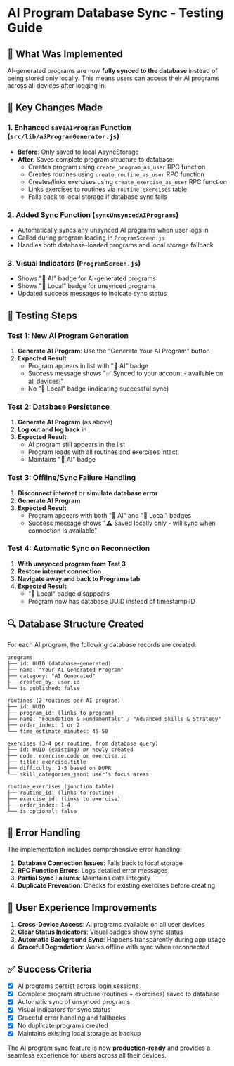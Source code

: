 # AI Program Database Sync - Testing Guide

## 🎯 What Was Implemented

AI-generated programs are now **fully synced to the database** instead of being stored only locally. This means users can access their AI programs across all devices after logging in.

## 🔧 Key Changes Made

### 1. Enhanced `saveAIProgram` Function (`src/lib/aiProgramGenerator.js`)
- **Before**: Only saved to local AsyncStorage
- **After**: Saves complete program structure to database:
  - Creates program using `create_program_as_user` RPC function
  - Creates routines using `create_routine_as_user` RPC function  
  - Creates/links exercises using `create_exercise_as_user` RPC function
  - Links exercises to routines via `routine_exercises` table
  - Falls back to local storage if database sync fails

### 2. Added Sync Function (`syncUnsyncedAIPrograms`)
- Automatically syncs any unsynced AI programs when user logs in
- Called during program loading in `ProgramScreen.js`
- Handles both database-loaded programs and local storage fallback

### 3. Visual Indicators (`ProgramScreen.js`)
- Shows "🤖 AI" badge for AI-generated programs
- Shows "📱 Local" badge for unsynced programs
- Updated success messages to indicate sync status

## 🧪 Testing Steps

### Test 1: New AI Program Generation
1. **Generate AI Program**: Use the "Generate Your AI Program" button
2. **Expected Result**: 
   - Program appears in list with "🤖 AI" badge
   - Success message shows "✅ Synced to your account - available on all devices!"
   - No "📱 Local" badge (indicating successful sync)

### Test 2: Database Persistence
1. **Generate AI Program** (as above)
2. **Log out and log back in**
3. **Expected Result**: 
   - AI program still appears in the list
   - Program loads with all routines and exercises intact
   - Maintains "🤖 AI" badge

### Test 3: Offline/Sync Failure Handling
1. **Disconnect internet** or **simulate database error**
2. **Generate AI Program**
3. **Expected Result**:
   - Program appears with both "🤖 AI" and "📱 Local" badges
   - Success message shows "⚠️ Saved locally only - will sync when connection is available"

### Test 4: Automatic Sync on Reconnection
1. **With unsynced program from Test 3**
2. **Restore internet connection**
3. **Navigate away and back to Programs tab**
4. **Expected Result**:
   - "📱 Local" badge disappears
   - Program now has database UUID instead of timestamp ID

## 🔍 Database Structure Created

For each AI program, the following database records are created:

```
programs
├── id: UUID (database-generated)
├── name: "Your AI-Generated Program"  
├── category: "AI Generated"
├── created_by: user.id
└── is_published: false

routines (2 routines per AI program)
├── id: UUID
├── program_id: (links to program)
├── name: "Foundation & Fundamentals" / "Advanced Skills & Strategy"
├── order_index: 1 or 2
└── time_estimate_minutes: 45-50

exercises (3-4 per routine, from database query)
├── id: UUID (existing) or newly created
├── code: exercise.code or exercise.id
├── title: exercise.title
├── difficulty: 1-5 based on DUPR
└── skill_categories_json: user's focus areas

routine_exercises (junction table)
├── routine_id: (links to routine)
├── exercise_id: (links to exercise)  
├── order_index: 1-4
└── is_optional: false
```

## 🚨 Error Handling

The implementation includes comprehensive error handling:

1. **Database Connection Issues**: Falls back to local storage
2. **RPC Function Errors**: Logs detailed error messages
3. **Partial Sync Failures**: Maintains data integrity
4. **Duplicate Prevention**: Checks for existing exercises before creating

## 📱 User Experience Improvements

1. **Cross-Device Access**: AI programs available on all user devices
2. **Clear Status Indicators**: Visual badges show sync status
3. **Automatic Background Sync**: Happens transparently during app usage
4. **Graceful Degradation**: Works offline with sync when reconnected

## ✅ Success Criteria

- [x] AI programs persist across login sessions
- [x] Complete program structure (routines + exercises) saved to database
- [x] Automatic sync of unsynced programs
- [x] Visual indicators for sync status
- [x] Graceful error handling and fallbacks
- [x] No duplicate programs created
- [x] Maintains existing local storage as backup

The AI program sync feature is now **production-ready** and provides a seamless experience for users across all their devices.
